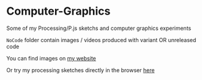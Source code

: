 # Computer-Graphics
Some of my Processing/P.js sketchs and computer graphics experiments



`NoCode` folder contain images / videos produced with variant OR unreleased code



You can find images on [my website](https://www.onirom.fr)

Or try my processing sketches directly in the browser [here](https://www.openprocessing.org/user/130883#sketches)